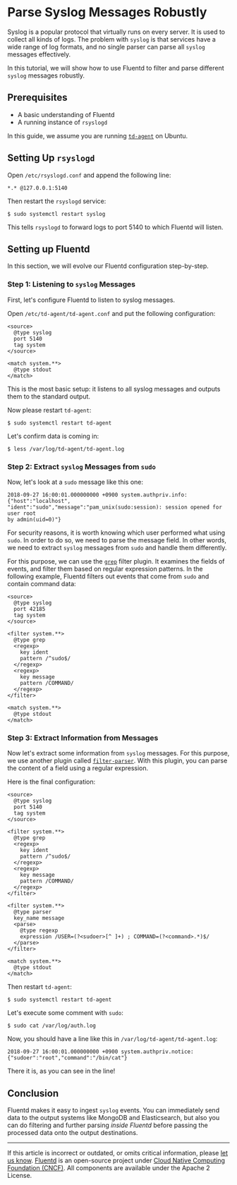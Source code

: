 # Parse Syslog Messages Robustly

Syslog is a popular protocol that virtually runs on every server. It is used to
collect all kinds of logs. The problem with `syslog` is that services have a
wide range of log formats, and no single parser can parse all `syslog` messages
effectively.

In this tutorial, we will show how to use Fluentd to filter and parse different
`syslog` messages robustly.


## Prerequisites

-   A basic understanding of Fluentd
-   A running instance of `rsyslogd`

In this guide, we assume you are running
[`td-agent`](https://www.fluentd.org/download) on Ubuntu.


## Setting Up `rsyslogd`

Open `/etc/rsyslogd.conf` and append the following line:

```
*.* @127.0.0.1:5140
```

Then restart the `rsyslogd` service:

```
$ sudo systemctl restart syslog
```

This tells `rsyslogd` to forward logs to port 5140 to which Fluentd will listen.


## Setting up Fluentd

In this section, we will evolve our Fluentd configuration step-by-step.


### Step 1: Listening to `syslog` Messages

First, let's configure Fluentd to listen to syslog messages.

Open `/etc/td-agent/td-agent.conf` and put the following configuration:

```
<source>
  @type syslog
  port 5140
  tag system
</source>

<match system.**>
  @type stdout
</match>
```

This is the most basic setup: it listens to all syslog messages and
outputs them to the standard output.

Now please restart `td-agent`:

```
$ sudo systemctl restart td-agent
```

Let's confirm data is coming in:

```
$ less /var/log/td-agent/td-agent.log
```


### Step 2: Extract `syslog` Messages from `sudo`

Now, let's look at a `sudo` message like this one:

```
2018-09-27 16:00:01.000000000 +0900 system.authpriv.info: {"host":"localhost",
"ident":"sudo","message":"pam_unix(sudo:session): session opened for user root
by admin(uid=0)"}
```

For security reasons, it is worth knowing which user performed what using
`sudo`. In order to do so, we need to parse the message field. In other
words, we need to extract `syslog` messages from `sudo` and handle them
differently.

For this purpose, we can use the [`grep`](/plugins/filter/grep.md) filter
plugin. It examines the fields of events, and filter them based on regular
expression patterns. In the following example, Fluentd filters out events that
come from `sudo` and contain command data:

```
<source>
  @type syslog
  port 42185
  tag system
</source>

<filter system.**>
  @type grep
  <regexp>
    key ident
    pattern /^sudo$/
  </regexp>
  <regexp>
    key message
    pattern /COMMAND/
  </regexp>
</filter>

<match system.**>
  @type stdout
</match>
```


### Step 3: Extract Information from Messages

Now let's extract some information from `syslog` messages. For this purpose, we
use another plugin called [`filter-parser`](/plugins/filter/parser.md). With
this plugin, you can parse the content of a field using a regular expression.

Here is the final configuration:

```
<source>
  @type syslog
  port 5140
  tag system
</source>

<filter system.**>
  @type grep
  <regexp>
    key ident
    pattern /^sudo$/
  </regexp>
  <regexp>
    key message
    pattern /COMMAND/
  </regexp>
</filter>

<filter system.**>
  @type parser
  key_name message
  <parse>
    @type regexp
    expression /USER=(?<sudoer>[^ ]+) ; COMMAND=(?<command>.*)$/
  </parse>
</filter>

<match system.**>
  @type stdout
</match>
```

Then restart `td-agent`:

```
$ sudo systemctl restart td-agent
```

Let's execute some comment with `sudo`:

```
$ sudo cat /var/log/auth.log
```

Now, you should have a line like this in `/var/log/td-agent/td-agent.log`:

```
2018-09-27 16:00:01.000000000 +0900 system.authpriv.notice: {"sudoer":"root","command":"/bin/cat"}
```

There it is, as you can see in the line!


## Conclusion

Fluentd makes it easy to ingest `syslog` events. You can immediately send data
to the output systems like MongoDB and Elasticsearch, but also you can do
filtering and further parsing *inside Fluentd* before passing the processed data
onto the output destinations.


------------------------------------------------------------------------

If this article is incorrect or outdated, or omits critical information, please
[let us know](https://github.com/fluent/fluentd-docs-gitbook/issues?state=open).
[Fluentd](http://www.fluentd.org/) is an open-source project under
[Cloud Native Computing Foundation (CNCF)](https://cncf.io/). All components are
available under the Apache 2 License.
